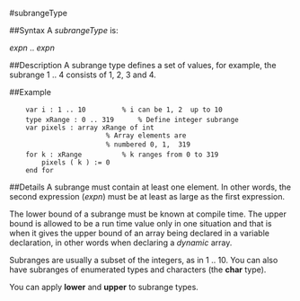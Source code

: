 
#subrangeType

##Syntax
A _subrangeType_ is:


_expn_ .. _expn_



##Description
A subrange type defines a set of values, for example, the subrange 1 .. 4 consists of 1, 2, 3 and 4.


##Example


        var i : 1 .. 10         % i can be 1, 2  up to 10
        type xRange : 0 .. 319      % Define integer subrange
        var pixels : array xRange of int
                            % Array elements are
                            % numbered 0, 1,  319
        for k : xRange          % k ranges from 0 to 319
            pixels ( k ) := 0
        end for
##Details
A subrange must contain at least one element. In other words, the second expression (_expn_) must be at least as large as the first expression.

The lower bound of a subrange must be known at compile time. The upper bound is allowed to be a run time value only in one situation and that is when it gives the upper bound of an array being declared in a variable declaration, in other words when declaring a _dynamic_ array.

Subranges are usually a subset of the integers, as in 1 .. 10. You can also have subranges of enumerated types and characters (the **char** type).

You can apply **lower** and **upper** to subrange types.

